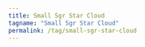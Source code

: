 ```yaml
---
title: Small Sgr Star Cloud
tagname: "Small Sgr Star Cloud"
permalink: /tag/small-sgr-star-cloud
---
```

